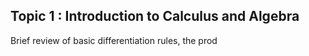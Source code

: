 ## Topic 1 : Introduction to Calculus and Algebra
Brief review of basic differentiation rules, the prod